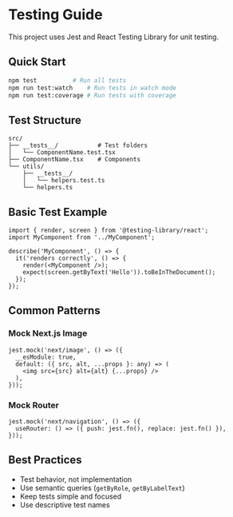# Testing Guide

This project uses Jest and React Testing Library for unit testing.

## Quick Start

```bash
npm test          # Run all tests
npm run test:watch    # Run tests in watch mode
npm run test:coverage # Run tests with coverage
```

## Test Structure

```
src/
├── __tests__/           # Test folders
│   └── ComponentName.test.tsx
├── ComponentName.tsx    # Components
└── utils/
    ├── __tests__/
    │   └── helpers.test.ts
    └── helpers.ts
```

## Basic Test Example

```tsx
import { render, screen } from '@testing-library/react';
import MyComponent from '../MyComponent';

describe('MyComponent', () => {
  it('renders correctly', () => {
    render(<MyComponent />);
    expect(screen.getByText('Hello')).toBeInTheDocument();
  });
});
```

## Common Patterns

### Mock Next.js Image

```tsx
jest.mock('next/image', () => ({
  __esModule: true,
  default: ({ src, alt, ...props }: any) => (
    <img src={src} alt={alt} {...props} />
  ),
}));
```

### Mock Router

```tsx
jest.mock('next/navigation', () => ({
  useRouter: () => ({ push: jest.fn(), replace: jest.fn() }),
}));
```

## Best Practices

- Test behavior, not implementation
- Use semantic queries (`getByRole`, `getByLabelText`)
- Keep tests simple and focused
- Use descriptive test names
